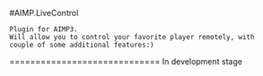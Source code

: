 #AIMP.LiveControl

    Plugin for AIMP3.
    Will allow you to control your favorite player remotely, with
    couple of some additional features:)
=============================
In development stage
